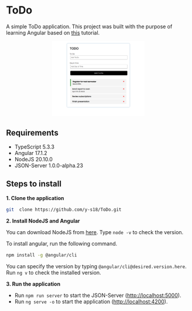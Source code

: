 # ToDo

A simple ToDo application. This project was built with the purpose of learning Angular based on [this](https://github.com/bradtraversy/angular-crash-2021) tutorial.

<p align="center">
  <img src="https://github.com/y-s18/ToDo/blob/0304e7948efce6672424b26a170e520200244d29/Images/ToDo.png" width=50% height=50%>
</p>

## Requirements

* TypeScript 5.3.3
* Angular 17.1.2
* NodeJS 20.10.0
* JSON-Server 1.0.0-alpha.23

## Steps to install

**1. Clone the application**

```bash
git  clone https://github.com/y-s18/ToDo.git
```

**2. Install NodeJS and Angular**

You can download NodeJS from [here](https://nodejs.org/en/download). Type `node -v` to check the version.

To install angular, run the following command.
```bash
npm install -g @angular/cli
```
You can specify the version by typing `@angular/cli@desired.version.here`. Run `ng v` to check the installed version.

**3. Run the application**

+ Run `npm run server` to start the JSON-Server ([http://localhost:5000](http://localhost:5000/)).
+ Run `ng serve -o` to start the application ([http://localhost:4200](http://localhost:4200/)).
